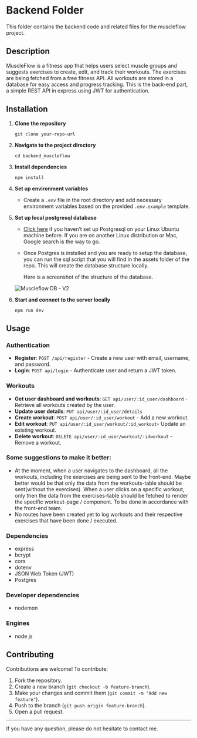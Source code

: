 # Backend Folder
This folder contains the backend code and related files for the muscleflow project.


## Description

MuscleFlow is a fitness app that helps users select muscle groups and suggests exercises to create, edit, and track their workouts. The exercises are being fetched from a free fitness API. All workouts are stored in a database for easy access and progress tracking. This is the back-end part, a simple REST API in express using JWT for authentication.

## Installation

1. **Clone the repository**
    
    ```
    git clone your-repo-url
    
    ```
    
2. **Navigate to the project directory**
    
    ```
    cd backend_muscleflow
    
    ```
    
3. **Install dependencies**
    
    ```
    npm install
    
    ```
    
4. **Set up environment variables**
    - Create a `.env` file in the root directory and add necessary environment variables based on the provided `.env.example` template.
5. **Set up local postgresql database**
    - [Click here](https://documentation.ubuntu.com/server/how-to/databases/install-postgresql/?_ga=2.214231954.488115109.1738144604-1225918913.1738144603) if you haven’t set up Postgresql on your Linux Ubuntu machine before. If you are on another Linux distribution or Mac, Google search is the way to go.
    - Once Postgres is installed and you are ready to setup the database, you can run the sql script that you will find in the assets folder of the repo. This will create the database structure locally.
        
        Here is a screenshot of the structure of the database.
    
    ![Muscleflow DB - V2](https://github.com/user-attachments/assets/f6e2b888-195f-4d30-8744-506f51772d49)
    
    
6. **Start and connect to the server locally**
    
    ```
    npm run dev
    
    ```
    

## Usage

### Authentication

- **Register**: `POST /api/register` - Create a new user with email, username, and password.
- **Login**: `POST api/login` - Authenticate user and return a JWT token.

### Workouts

- **Get user dashboard and workouts**: `GET api/user/:id_user/dashboard` - Retrieve all workouts created by the user.
- **Update user details**:  `PUT api/user/:id_user/details`
- **Create workout**: `POST api/user/:id_user/workout` - Add a new workout.
- **Edit workout**: `PUT api/user/:id_user/workout/:id_workout`- Update an existing workout.
- **Delete workout**: `DELETE api/user/:id_user/workout/:idworkout` - Remove a workout.

### **Some suggestions to make it better:**

- At the moment, when a user navigates to the dashboard, all the workouts, including the exercises are being sent to the front-end. Maybe better would be that only the data from the workouts-table should be sent(without the exercises). When a user clicks on a specific workout, only then the data from the exercises-table should be fetched to render the specific workout-page / component. To be done in accordance with the front-end team.
- No routes have been created yet to log workouts and their respective exercises that have been done / executed.

### Dependencies

- express
- bcrypt
- cors
- dotenv
- JSON Web Token (JWT)
- Postgres

### **Developer dependencies**

- nodemon

### Engines

- node js

## Contributing

Contributions are welcome! To contribute:

1. Fork the repository.
2. Create a new branch (`git checkout -b feature-branch`).
3. Make your changes and commit them (`git commit -m "Add new feature"`).
4. Push to the branch (`git push origin feature-branch`).
5. Open a pull request.

---

If you have any question, please do not hesitate to contact me.

